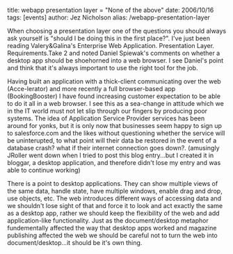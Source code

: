 title: webapp presentation layer = "None of the above"
date: 2006/10/16
tags: [events]
author: Jez Nicholson
alias: /webapp-presentation-layer

When choosing a presentation layer one of the questions you should always ask yourself is "should I be doing this in the first place?". I've just been reading Valery&Galina's Enterprise Web Application. Presentation Layer. Requirements.Take 2 and noted Daniel Spiewak's comments on whether a desktop app should be shoehorned into a web browser. I see Daniel's point and think that it's always important to use the right tool for the job.

Having built an application with a thick-client communicating over the web (Acce-lerator) and more recently a full browser-based app (BookingBooster) I have found increasing customer expectation to be able to do it all in a web browser. I see this as a sea-change in attitude which we in the IT world must not let slip through our fingers by producing poor systems. The idea of Application Service Provider services has been around for yonks, but it is only now that businesses seem happy to sign up to salesforce.com and the likes without questioning whether the service will be uninterupted, to what point will their data be restored in the event of a database crash? what if their internet connection goes down?. (amusingly JRoller went down when I tried to post this blog entry...but I created it in bloggar, a desktop application, and therefore didn't lose my entry and was able to continue working)

There is a point to desktop applications. They can show multiple views of the same data, handle state, have multiple windows, enable drag and drop, use objects, etc. The web introduces different ways of accessing data and we shouldn't lose sight of that and force it to look and act exactly the same as a desktop app, rather we should keep the flexibility of the web and add application-like functionality. Just as the document/desktop metaphor fundementally affected the way that desktop apps worked and magazine publishing affected the web we should be careful not to turn the web into document/desktop...it should be it's own thing.